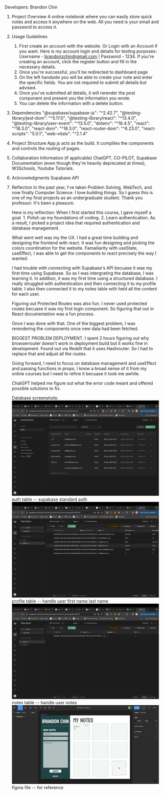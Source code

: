 Developers: Brandon Chin

1. Project Overview
   A online notebook where you can easily store quick notes and access it anywhere on the web. All you need is your email and password to access it.

2. Usage Guidelines

    1. First create an account with the website. Or Login with an Account if you want. Here is my account login and details for testing purposes: Username - brandonzchin@gmail.com | Password - 1234. If you're creating an account, click the register button and fill in the necessary details.
    2. Once you're successful, you'll be redirected to dashboard page
    3. On the left handside you will be able to create your note and enter the specific fields. You are not required to submit all details but advised.
    4. Once you've submitted all details, it will rerender the post component and present you the information you wrote.
    5. You can delete the information with a delete button.

3. Dependencies
   "@supabase/supabase-js": "^2.42.7",
   "@testing-library/jest-dom": "^5.17.0",
   "@testing-library/react": "^13.4.0",
   "@testing-library/user-event": "^13.5.0",
   "dotenv": "^16.4.5",
   "react": "^18.3.0",
   "react-dom": "^18.3.0",
   "react-router-dom": "^6.23.0",
   "react-scripts": "5.0.1",
   "web-vitals": "^2.1.4"

4. Project Structure
   App.js acts as the build. It compliles the components and controls the routing of pages.

5. Collaboration Information (if applicable)
   ChatGPT, CO-PILOT, Supabase Documentation (even though they're heavily deprecated at times), W3Schools, Youtube Tutorials.

6. Acknowledgments
   Supabase API

7. Reflection
   In the past year, I've taken Problem Solving, WebTech, and now finally Computer Science. I love building things. So I guess this is one of my final projects as an undergraduate student. Thank you professor. It's been a pleasure.

    Here is my reflection:
    When I first started this course, I gave myself a goal. 1. Polish up my foundations of coding. 2. Learn authentication. As a result, I picked a project idea that required authentication and database management.

    What went well was my the UX. I had a great time building and designing the frontend with react. It was fun designing and picking the colors coordination for the website. Famailiarity with useState, useEffect, I was able to get the components to react precisely the way I wanted.

    I had trouble with connecting with Supabase's API becuase it was my first time using Supabase. So as I was intergrating the database, I was learning it. In addition, it was my first time using a structured database. I really struggled with authentication and then connecting it to my profile table. I also then connected it to my notes table with held all the content for each user.

    Figuring out Protected Routes was also fun. I never used protected routes becuase it was my first login component. So figuring that out in React documentation was a fun process.

    Once I was done with that. One of the biggest problem, I was rerendering the components once new data had been fetched.

    BIGGEST PROBLEM DEPLOYMENT. I spent 2 hours figuring out why browserrouter doesn't work in deployment build but it works fine in development. Found out via Reddit that it uses Hashrouter. So I had to replace that and adjust all the routes.

    Going forward, I need to focus on database management and useEffect and passing functions in props. I know a broad sense of it from my online courses but I need to refine it becuase it took me awhile.

    ChatGPT helped me figure out what the error code meant and offered possible solutions to fix.

    Database screenshots:
    ![Alt text](image.png) auth table -- supabase standard auth
    ![Alt text](image-1.png) profile table -- handle user first name last name
    ![Alt text](image-2.png) notes table -- handle user notes
    ![Alt text](image-3.png) figma file -- for reference
